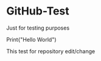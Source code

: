 # GitHub-Test
Just for testing purposes

Print{"Hello World")

This test for repository edit/change
